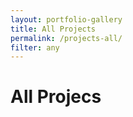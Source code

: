 ```yaml
---
layout: portfolio-gallery
title: All Projects
permalink: /projects-all/
filter: any
---
```


# All Projecs
